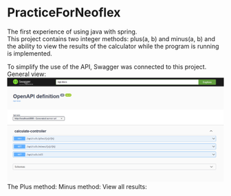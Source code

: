 # PracticeForNeoflex
The first experience of using java with spring. <br>
This project contains two integer methods: plus(a, b) and minus(a, b) and the ability to view the results of the calculator while the program is running is implemented.

To simplify the use of the API, Swagger was connected to this project.<br>
General view:
![Alt Общий вид](https://github.com/MoshnikovK/PracticeForNeoflex/blob/master/ReadMe/swagger.PNG)
The Plus method:
Minus method:
View all results:
